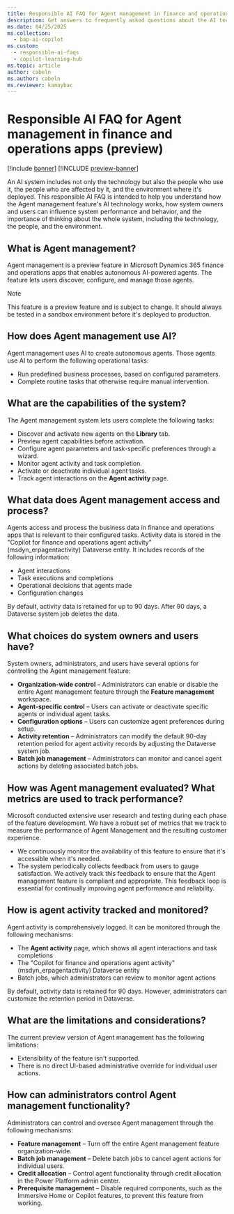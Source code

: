 ```yaml
---
title: Responsible AI FAQ for Agent management in finance and operations apps (preview)
description: Get answers to frequently asked questions about the AI technology used in connection with Agent management. This article includes key considerations and details about how the AI is used, how it was tested and evaluated, and any specific limitations.
ms.date: 04/25/2025
ms.collection:
  - bap-ai-copilot
ms.custom:
  - responsible-ai-faqs
  - copilot-learning-hub
ms.topic: article
author: cabeln
ms.author: cabeln
ms.reviewer: kamaybac
---
```


# Responsible AI FAQ for Agent management in finance and operations apps (preview)

[!include [banner](../includes/banner.md)]
[!INCLUDE [preview-banner](~/../shared-content/shared/preview-includes/preview-banner.md)]

An AI system includes not only the technology but also the people who use it, the people who are affected by it, and the environment where it's deployed. This responsible AI FAQ is intended to help you understand how the Agent management feature's AI technology works, how system owners and users can influence system performance and behavior, and the importance of thinking about the whole system, including the technology, the people, and the environment.

## What is Agent management?

Agent management is a preview feature in Microsoft Dynamics 365 finance and operations apps that enables autonomous AI-powered agents. The feature lets users discover, configure, and manage those agents.

> [!NOTE]
> This feature is a preview feature and is subject to change. It should always be tested in a sandbox environment before it's deployed to production.

## How does Agent management use AI?

Agent management uses AI to create autonomous agents. Those agents use AI to perform the following operational tasks:

- Run predefined business processes, based on configured parameters.
- Complete routine tasks that otherwise require manual intervention.

## What are the capabilities of the system?

The Agent management system lets users complete the following tasks:

- Discover and activate new agents on the **Library** tab.
- Preview agent capabilities before activation.
- Configure agent parameters and task-specific preferences through a wizard.
- Monitor agent activity and task completion.
- Activate or deactivate individual agent tasks.
- Track agent interactions on the **Agent activity** page.

## What data does Agent management access and process?

Agents access and process the business data in finance and operations apps that is relevant to their configured tasks. Activity data is stored in the "Copilot for finance and operations agent activity" (msdyn\_erpagentactivity) Dataverse entity. It includes records of the following information:

- Agent interactions
- Task executions and completions
- Operational decisions that agents made
- Configuration changes

By default, activity data is retained for up to 90 days. After 90 days, a Dataverse system job deletes the data.

## What choices do system owners and users have?

System owners, administrators, and users have several options for controlling the Agent management feature:

- **Organization-wide control** – Administrators can enable or disable the entire Agent management feature through the **Feature management** workspace.
- **Agent-specific control** – Users can activate or deactivate specific agents or individual agent tasks.
- **Configuration options** – Users can customize agent preferences during setup.
- **Activity retention** – Administrators can modify the default 90-day retention period for agent activity records by adjusting the Dataverse system job.
- **Batch job management** – Administrators can monitor and cancel agent actions by deleting associated batch jobs.

## How was Agent management evaluated? What metrics are used to track performance?

Microsoft conducted extensive user research and testing during each phase of the feature development. We have a robust set of metrics that we track to measure the performance of Agent Management and the resulting customer experience.

- We continuously monitor the availability of this feature to ensure that it's accessible when it's needed.
- The system periodically collects feedback from users to gauge satisfaction. We actively track this feedback to ensure that the Agent management feature is compliant and appropriate. This feedback loop is essential for continually improving agent performance and reliability.

## How is agent activity tracked and monitored?

Agent activity is comprehensively logged. It can be monitored through the following mechanisms:

- The **Agent activity** page, which shows all agent interactions and task completions
- The "Copilot for finance and operations agent activity" (msdyn\_erpagentactivity) Dataverse entity
- Batch jobs, which administrators can review to monitor agent actions

By default, activity data is retained for 90 days. However, administrators can customize the retention period in Dataverse.

## What are the limitations and considerations?

The current preview version of Agent management has the following limitations:

- Extensibility of the feature isn't supported.
- There is no direct UI-based administrative override for individual user actions.

## How can administrators control Agent management functionality?

Administrators can control and oversee Agent management through the following mechanisms:

- **Feature management** – Turn off the entire Agent management feature organization-wide.
- **Batch job management** – Delete batch jobs to cancel agent actions for individual users.
- **Credit allocation** – Control agent functionality through credit allocation in the Power Platform admin center.
- **Prerequisite management** – Disable required components, such as the Immersive Home or Copilot features, to prevent this feature from working.
